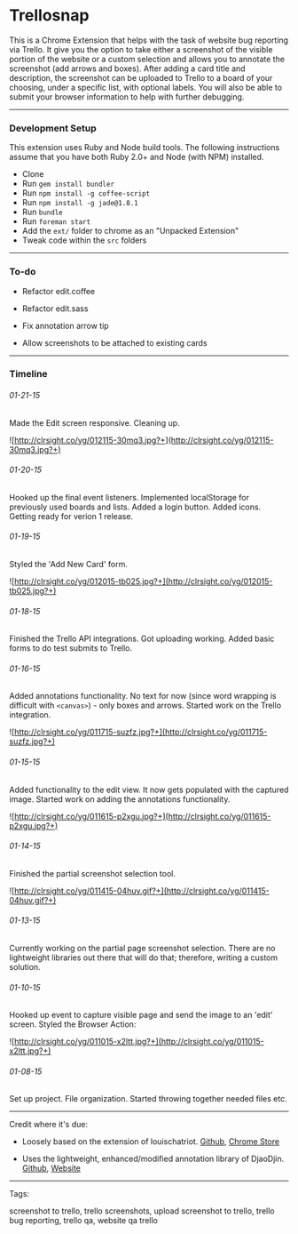 # Trellosnap

This is a Chrome Extension that helps with the task of website bug reporting via Trello. It give you the option to take either a screenshot of the visible portion of the website or a custom selection and allows you to annotate the screenshot (add arrows and boxes). After adding a card title and description, the screenshot can be uploaded to Trello to a board of your choosing, under a specific list, with optional labels. You will also be able to submit your browser information to help with further debugging.


-----

### Development Setup

This extension uses Ruby and Node build tools. The following instructions assume that you have both Ruby 2.0+ and Node (with NPM) installed.

- Clone
- Run `gem install bundler`
- Run `npm install -g coffee-script`
- Run `npm install -g jade@1.8.1`
- Run `bundle`
- Run `foreman start`
- Add the `ext/` folder to chrome as an "Unpacked Extension"
- Tweak code within the `src` folders


-----

### To-do

- Refactor edit.coffee

- Refactor edit.sass

- Fix annotation arrow tip

- Allow screenshots to be attached to existing cards


-----

### Timeline

###### 01-21-15

Made the Edit screen responsive. Cleaning up.

![http://clrsight.co/yg/012115-30mq3.jpg?+](http://clrsight.co/yg/012115-30mq3.jpg?+)


###### 01-20-15

Hooked up the final event listeners. Implemented localStorage for previously used boards and lists. Added a login button. Added icons. Getting ready for verion 1 release.

###### 01-19-15

Styled the 'Add New Card' form.

![http://clrsight.co/yg/012015-tb025.jpg?+](http://clrsight.co/yg/012015-tb025.jpg?+)

###### 01-18-15

Finished the Trello API integrations. Got uploading working. Added basic forms to do test submits to Trello.

###### 01-16-15

Added annotations functionality. No text for now (since word wrapping is difficult with `<canvas>`) - only boxes and arrows. Started work on the Trello integration.

![http://clrsight.co/yg/011715-suzfz.jpg?+](http://clrsight.co/yg/011715-suzfz.jpg?+)

###### 01-15-15

Added functionality to the edit view. It now gets populated with the captured image. Started work on adding the annotations functionality.

![http://clrsight.co/yg/011615-p2xgu.jpg?+](http://clrsight.co/yg/011615-p2xgu.jpg?+)


###### 01-14-15

Finished the partial screenshot selection tool.

![http://clrsight.co/yg/011415-04huv.gif?+](http://clrsight.co/yg/011415-04huv.gif?+)

###### 01-13-15

Currently working on the partial page screenshot selection. There are no lightweight libraries out there that will do that; therefore, writing a custom solution.

###### 01-10-15

Hooked up event to capture visible page and send the image to an 'edit' screen. Styled the Browser Action:

![http://clrsight.co/yg/011015-x2ltt.jpg?+](http://clrsight.co/yg/011015-x2ltt.jpg?+)

###### 01-08-15

Set up project. File organization. Started throwing together needed files etc.


-----


Credit where it's due:

- Loosely based on the extension of louischatriot. [Github](https://github.com/louischatriot/trello-capture), [Chrome Store](https://chrome.google.com/webstore/detail/capture-for-trello/kclmblojjeedhebmlokdjeiogppjkfih)

- Uses the lightweight, enhanced/modified annotation library of DjaoDjin. [Github](https://github.com/djaodjin/djaodjin-annotate), [Website](https://djaodjin.com/blog/jquery-plugin-to-annotate-images.blog.html#demo-annotate)


-----

Tags:

screenshot to trello, trello screenshots, upload screenshot to trello, trello bug reporting, trello qa, website qa trello
